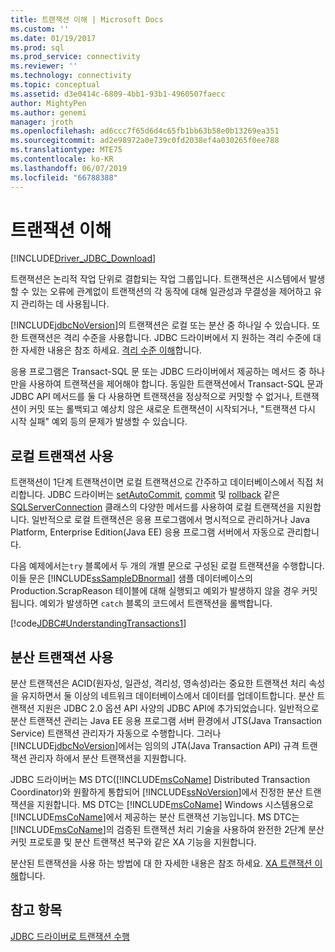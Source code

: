 ```yaml
---
title: 트랜잭션 이해 | Microsoft Docs
ms.custom: ''
ms.date: 01/19/2017
ms.prod: sql
ms.prod_service: connectivity
ms.reviewer: ''
ms.technology: connectivity
ms.topic: conceptual
ms.assetid: d3e0414c-6809-4bb1-93b1-4960507faecc
author: MightyPen
ms.author: genemi
manager: jroth
ms.openlocfilehash: ad6ccc7f65d6d4c65fb1bb63b58e0b13269ea351
ms.sourcegitcommit: ad2e98972a0e739c0fd2038ef4a030265f0ee788
ms.translationtype: MTE75
ms.contentlocale: ko-KR
ms.lasthandoff: 06/07/2019
ms.locfileid: "66788388"
---
```

# <a name="understanding-transactions"></a>트랜잭션 이해

[!INCLUDE[Driver_JDBC_Download](../../includes/driver_jdbc_download.md)]

트랜잭션은 논리적 작업 단위로 결합되는 작업 그룹입니다. 트랜잭션은 시스템에서 발생할 수 있는 오류에 관계없이 트랜잭션의 각 동작에 대해 일관성과 무결성을 제어하고 유지 관리하는 데 사용됩니다.

[!INCLUDE[jdbcNoVersion](../../includes/jdbcnoversion_md.md)]의 트랜잭션은 로컬 또는 분산 중 하나일 수 있습니다. 또한 트랜잭션은 격리 수준을 사용합니다. JDBC 드라이버에서 지 원하는 격리 수준에 대 한 자세한 내용은 참조 하세요. [격리 수준 이해](../../connect/jdbc/understanding-isolation-levels.md)합니다.

응용 프로그램은 Transact-SQL 문 또는 JDBC 드라이버에서 제공하는 메서드 중 하나만을 사용하여 트랜잭션을 제어해야 합니다. 동일한 트랜잭션에서 Transact-SQL 문과 JDBC API 메서드를 둘 다 사용하면 트랜잭션을 정상적으로 커밋할 수 없거나, 트랜잭션이 커밋 또는 롤백되고 예상치 않은 새로운 트랜잭션이 시작되거나, "트랜잭션 다시 시작 실패" 예외 등의 문제가 발생할 수 있습니다.

## <a name="using-local-transactions"></a>로컬 트랜잭션 사용

트랜잭션이 1단계 트랜잭션이면 로컬 트랜잭션으로 간주하고 데이터베이스에서 직접 처리합니다. JDBC 드라이버는 [setAutoCommit](../../connect/jdbc/reference/setautocommit-method-sqlserverconnection.md), [commit](../../connect/jdbc/reference/commit-method-sqlserverconnection.md) 및 [rollback](../../connect/jdbc/reference/rollback-method.md) 같은 [SQLServerConnection](../../connect/jdbc/reference/sqlserverconnection-class.md) 클래스의 다양한 메서드를 사용하여 로컬 트랜잭션을 지원합니다. 일반적으로 로컬 트랜잭션은 응용 프로그램에서 명시적으로 관리하거나 Java Platform, Enterprise Edition(Java EE) 응용 프로그램 서버에서 자동으로 관리합니다.

다음 예제에서는`try` 블록에서 두 개의 개별 문으로 구성된 로컬 트랜잭션을 수행합니다. 이들 문은 [!INCLUDE[ssSampleDBnormal](../../includes/sssampledbnormal_md.md)] 샘플 데이터베이스의 Production.ScrapReason 테이블에 대해 실행되고 예외가 발생하지 않을 경우 커밋됩니다. 예외가 발생하면 `catch` 블록의 코드에서 트랜잭션을 롤백합니다.

[!code[JDBC#UnderstandingTransactions1](../../connect/jdbc/codesnippet/Java/understanding-transactions_1.java)]

## <a name="using-distributed-transactions"></a>분산 트랜잭션 사용

분산 트랜잭션은 ACID(원자성, 일관성, 격리성, 영속성)라는 중요한 트랜잭션 처리 속성을 유지하면서 둘 이상의 네트워크 데이터베이스에서 데이터를 업데이트합니다. 분산 트랜잭션 지원은 JDBC 2.0 옵션 API 사양의 JDBC API에 추가되었습니다. 일반적으로 분산 트랜잭션 관리는 Java EE 응용 프로그램 서버 환경에서 JTS(Java Transaction Service) 트랜잭션 관리자가 자동으로 수행합니다. 그러나 [!INCLUDE[jdbcNoVersion](../../includes/jdbcnoversion_md.md)]에서는 임의의 JTA(Java Transaction API) 규격 트랜잭션 관리자 하에서 분산 트랜잭션을 지원합니다.

JDBC 드라이버는 MS DTC([!INCLUDE[msCoName](../../includes/msconame_md.md)] Distributed Transaction Coordinator)와 원활하게 통합되어 [!INCLUDE[ssNoVersion](../../includes/ssnoversion-md.md)]에서 진정한 분산 트랜잭션을 지원합니다. MS DTC는 [!INCLUDE[msCoName](../../includes/msconame_md.md)] Windows 시스템용으로 [!INCLUDE[msCoName](../../includes/msconame_md.md)]에서 제공하는 분산 트랜잭션 기능입니다. MS DTC는 [!INCLUDE[msCoName](../../includes/msconame_md.md)]의 검증된 트랜잭션 처리 기술을 사용하여 완전한 2단계 분산 커밋 프로토콜 및 분산 트랜잭션 복구와 같은 XA 기능을 지원합니다.

분산된 트랜잭션을 사용 하는 방법에 대 한 자세한 내용은 참조 하세요. [XA 트랜잭션 이해](../../connect/jdbc/understanding-xa-transactions.md)합니다.

## <a name="see-also"></a>참고 항목

[JDBC 드라이버로 트랜잭션 수행](../../connect/jdbc/performing-transactions-with-the-jdbc-driver.md)
